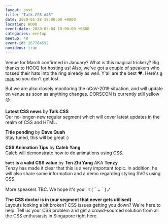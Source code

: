 ```yaml
---
layout: post
title: "Talk.CSS #48"
date: 2020-01-28 19:00:00 +0800
location: HOOQ
event-date: 2020-03-04 19:00:00 +0800
categories: meetup
meetup: 48
event-id: 267764592
novideos: true
---
```

Venue for March confirmed in January? What is this magical trickery? Big thanks to HOOQ for hosting us! Also, we've got a couple of speakers who tossed their hats into the ring already as well. Y'all are the best <span class="emoji" role="img" tabindex="0" aria-label="red heart">&#x2764;&#xFE0F;</span>. Here's [a map](https://www.google.com/maps/place/HOOQ+Singapore/@1.2989587,103.8389675,15z/data=!4m2!3m1!1s0x0:0xf1cf4b6685165d4e?sa=X&ved=2ahUKEwicvYjs9aXnAhVBJHIKHUoeBsAQ_BIwEnoECA8QCA) so you don't get lost.

But we are also closely monitoring the nCoV-2019 situation, and will update on venue as soon as anything changes. DORSCON is currently still yellow <span class="emoji" role="img" tabindex="0" aria-label="yellow circle">&#x1F7E1;</span>.

**Latest CSS news** by **Talk.CSS**  
Our no-longer-new regular segment which will cover latest updates in the realm of CSS and HTML.

**Title pending** by **Dave Quah**  
Stay tuned, this will be great :)

**CSS Animation Tips** by **Caleb Yang**  
Caleb will demonstrate how to do animations using CSS.

**`butt` is a valid CSS value** by **Ten Zhi Yang** AKA **Tenzy**  
Tenzy has made it clear that this is a very important topic. In addition, he will also share some information and a demo regarding styling SVGs using CSS.

More speakers TBC. We hope it's you! <span class="o-kaomoji">ヾ(＾ᴗ＾)ノ</span>

**The CSS doctor is in (our segment that never gets utilised)**  
Layouts looking a bit broken? CSS issues getting you down? We're here to help. Tell us your CSS problem and get a crowd-sourced solution from all the CSS enthusiasts in Singapore right here.
